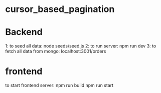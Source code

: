 # cursor_based_pagination


# Backend

1: to seed all data:
node seeds/seed.js
2: to run server:
npm run dev
3: to fetch all data from mongo:
localhost:3001/orders

# frontend
to start frontend server:
npm run build
npm run start
